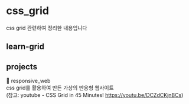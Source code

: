 # css_grid
css grid 관련하여 정리한 내용입니다

## learn-grid

## projects
📂 responsive_web <br>
css grid를 활용하여 만든 가상의 반응형 웹사이트 <br>
(참고: youtube -  CSS Grid in 45 Minutes! https://youtu.be/DCZdCKjnBCs)
